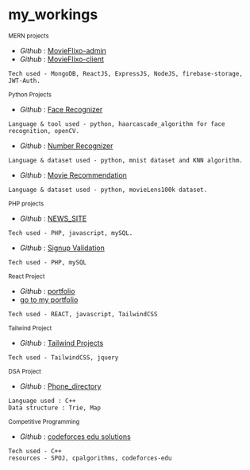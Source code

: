   # my_workings

<sub>MERN projects</sub>
- _Github_ : [MovieFlixo-admin](https://github.com/harshit-8118/Movieflixo/tree/admin-panel)
- _Github_ : [MovieFlixo-client](https://github.com/harshit-8118/Movieflixo/tree/master)
```
Tech used - MongoDB, ReactJS, ExpressJS, NodeJS, firebase-storage, JWT-Auth.
```

<sub>Python Projects</sub>
- _Github_ : [Face Recognizer](https://github.com/harshit-8118/FaceRecognizer)
```
Language & tool used - python, haarcascade_algorithm for face recognition, openCV.
```
- _Github_ : [Number Recognizer](https://github.com/harshit-8118/NumberRecognizer)
```
Language & dataset used - python, mnist dataset and KNN algorithm.
```
- _Github_ : [Movie Recommendation](https://github.com/harshit-8118/MovieRecommendation)
```
Language & dataset used - python, movieLens100k dataset.
```


<sub>PHP projects</sub>
- _Github_ : [NEWS_SITE](https://github.com/harshit-8118/NEWS_PROJECT)
```
Tech used - PHP, javascript, mySQL.
```
- _Github_ : [Signup Validation](https://github.com/harshit-8118/SignUpForm)
```
Tech used - PHP, mySQL
```

<sub>React Project</sub>
- _Github_ : [portfolio](https://github.com/harshit-8118/portfolio)
- [go to my portfolio](https://hharshit8118.netlify.com)
```
Tech used - REACT, javascript, TailwindCSS
```

<sub>Tailwind Project</sub>
- _Github_ : [Tailwind Projects](https://github.com/harshit-8118/TailwindCss)
```
Tech used - TailwindCSS, jquery
```

<sub>DSA Project</sub>
- _Github_ : [Phone_directory](https://github.com/harshit-8118/phone-directory)
```
Language used : C++
Data structure : Trie, Map
```

<sub>Competitive Programming</sub>
- _Github_ : [codeforces edu solutions](https://github.com/harshit-8118/Codeforces-edu)
```
Tech used - C++
resources - SPOJ, cpalgorithms, codeforces-edu
```
